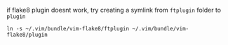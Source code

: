if flake8 plugin doesnt work, try creating a symlink from `ftplugin` folder to `plugin`

```
ln -s ~/.vim/bundle/vim-flake8/ftplugin ~/.vim/bundle/vim-flake8/plugin
```
